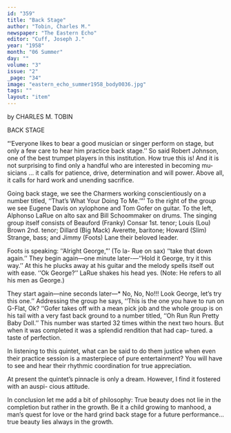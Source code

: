 ```yaml
---
id: "359"
title: "Back Stage"
author: "Tobin, Charles M."
newspaper: "The Eastern Echo"
editor: "Cuff, Joseph J."
year: "1958"
month: "06 Summer"
day: ""
volume: "3"
issue: "2"
_page: "34"
image: "eastern_echo_summer1958_body0036.jpg"
tags: ""
layout: "item"
---
```

by CHARLES M. TOBIN

BACK STAGE

“‘Everyone likes to bear a good musician or
singer perform on stage, but only a few care to hear
him practice back stage.’’ So said Robert Johnson,
one of the best trumpet players in this institution.
How true this is! And it is not surprising to find
only a handful who are interested in becoming mu-
sicians ... it calls for patience, drive, determination
and will power. Above all, it calls for hard work
and unending sacrifice.

Going back stage, we see the Charmers working
conscientiously on a number titled, ‘‘That’s What
Your Doing To Me.’”’ To the right of the group we
see Eugene Davis on xylophone and Tom Gofer on
guitar. To the left, Alphonso LaRue on alto sax
and Bill Schoommaker on drums. The singing group
itself consists of Beauford (Franky) Consar 1st.
tenor; Louis (Lou) Brown 2nd. tenor; Dillard (Big
Mack) Averette, baritone; Howard (Slim) Strange,
bass; and Jimmy (Foots) Lane their beloved leader.

Foots is speaking: ‘‘Alright George,”’ (To la-
Rue on sax) ‘‘take that down again.’’ They begin
again—one minute later-—‘‘Hold it George, try it
this way.’’ At this he plucks away at his guitar
and the melody spells itself out with ease. ‘‘Ok
George?’’ LaRue shakes his head yes. (Note: He
refers to all his men as George.)

They start again—nine seconds later—* No, No,
No!!! Look George, let’s try this one.’’ Addressing
the group he says, ‘‘This is the one you have to run
on G-Flat, Ok? ‘‘Gofer takes off with a mean pick
job and the whole group is on his tail with a very
fast back ground to a number titled, ‘‘Oh Run Run
Pretty Baby Doll.’’ This number was started 32
times within the next two hours. But when it was
completed it was a splendid rendition that had cap-
tured. a taste of perfection.

In listening to this quintet, what can be said to
do them justice when even their practice session is
a masterpiece of pure entertainment? You will have
to see and hear their rhythmic coordination for true
appreciation. 

At present the quintet’s pinnacle is only a
dream. However, I find it fostered with an auspi-
cious attitude.

In conclusion let me add a bit of philosophy:
True beauty does not lie in the completion but rather
in the growth. Be it a child growing to manhood,
a man’s quest for love or the hard grind back stage
for a future performance... true beauty lies always
in the growth.
